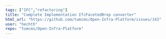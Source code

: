 ```yaml
---
tags: ["IFC","refactoring"]
title: "Complete Implementation IfcFacetedBrep converter"
html_url: "https://github.com/tumcms/Open-Infra-Platform/issues/143"
user: "hechth"
repo: "tumcms/Open-Infra-Platform"
---
```



